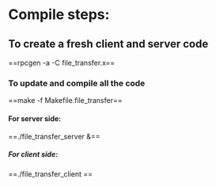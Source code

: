 # Compile steps:

## To create a fresh client and server code
==rpcgen -a -C file_transfer.x==

### To update and compile all the code
==make -f Makefile.file_transfer==

#### For server side:
==./file_transfer_server &==

##### For client side: 
==./file_transfer_client <host>==
